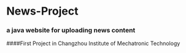 # News-Project
### a java website for uploading news content
####First Project in Changzhou Institute of Mechatronic Technology
